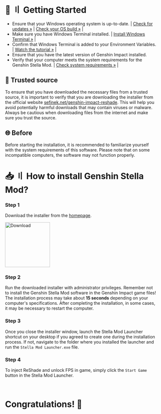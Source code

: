 <!-- [[> SEO
###### Number: 1.8

###### Title: How to use ReShade and FPS Unlock in Genshin? Guide
###### Description: This document provides a comprehensive installation guide for Genshin Stella Mod, which includes ReShade and FPS unlocking. Follow the step-by-step instructions to enhance your Genshin Impact gaming experience. Learn how to install the mod using the InnoSetup installer, ensuring compatibility with various operating systems. Check your PC's specifications to meet the mod's requirements and enjoy new features seamlessly.
###### Tags: genshin stella mod, genshin impact reshade, fps unlock, installation guide, how-to, supported operating systems, pc requirements, trusted source, avoid harmful downloads, beta version, installation process, innosetup installer, step-by-step guide, download instructions, stella mod launcher, desktop shortcut, game launcher, new features, reshade injection, fps boost, game performance, game modifications, stella mod beta, computer specifications, genshin impact modding, game enhancements, trusted installer, download from official website, computer safety, genshin impact mods
###### Canonical: /genshin-impact-reshade/docs?page=installation
]]> -->

# 🚀 〢 Getting Started <!-- {#getting-started} -->
- Ensure that your Windows operating system is up-to-date. | <a href="ms-settings:windowsupdate">Check for updates »</a> | <a href="ms-settings:about">Check your OS build »</a> |
- Make sure you have Windows Terminal installed. | <a href="ms-windows-store://pdp?productid=9N0DX20HK701&mode=mini">Install Windows Terminal »</a> |
- Confirm that Windows Terminal is added to your Environment Variables. | <a href="https://www.youtube.com/watch?v=mvx4YNs7RMk" target="_blank">Watch the tutorial »</a> |
- Ensure that you have the latest version of Genshin Impact installed.
- Verify that your computer meets the system requirements for the Genshin Stella Mod. | <a href="https://sefinek.net/genshin-impact-reshade/docs?page=requirements&referrer=installation">Check system requirements »</a> |

## 🔑 Trusted source <!-- {#trusted-source} -->
To ensure that you have downloaded the necessary files from a trusted source, it is important to verify that you are downloading the installer from the official website [sefinek.net/genshin-impact-reshade](https://sefinek.net/genshin-impact-reshade?referrer=installation).
This will help you avoid potentially harmful downloads that may contain viruses or malware. Always be cautious when downloading files from the internet and make sure you trust the source.

## 🌐 Before <!-- {#before-the-installation} -->
Before starting the installation, it is recommended to familiarize yourself with the system requirements of this software. Please note that on some incompatible computers, the software may not function properly.


# 📥 〢 How to install Genshin Stella Mod? <!-- {#stella-mod-installation} -->
### Step 1 <!-- {#step-1} -->
Download the installer from the [homepage](https://sefinek.net/genshin-impact-reshade).

<div class="mafumafu-container">
    <div class="top-images">
        <a href="https://sefinek.net/genshin-impact-reshade/download?referrer=installation&time=undefined" target="_blank" title="Download Stella Mod"><img src="https://sefinek.net/images/stella/mafumafu/download.png" alt="Download" height="148px"></a>
    </div>
</div>

### Step 2 <!-- {#step-2} -->
Run the downloaded installer with administrator privileges. Remember not to install the Genshin Stella Mod software in the Genshin Impact game files!<br>
The installation process may take about **15 seconds** depending on your computer's specifications.
After completing the installation, in some cases, it may be necessary to restart the computer.

### Step 3 <!-- {#step-3} -->
Once you close the installer window, launch the Stella Mod Launcher shortcut on your desktop if you agreed to create one during the installation process. If not, navigate to the folder where you installed the launcher and run the `Stella Mod Launcher.exe` file.

### Step 4 <!-- {#step-4} -->
To inject ReShade and unlock FPS in game, simply click the `Start Game` button in the Stella Mod Launcher.


<br>

# Congratulations! 🎉